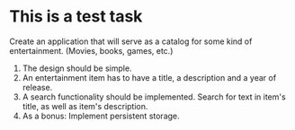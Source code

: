 # This is a test task

Create an application that will serve as a catalog for some kind of entertainment. (Movies, books, games, etc.)

1. The design should be simple.
2. An entertainment item has to have a title, a description and a year of release.
3. A search functionality should be implemented. Search for text in item's title, as well as item's description.
4. As a bonus: Implement persistent storage.
